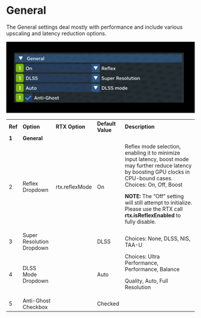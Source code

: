 # General

The General settings deal mostly with performance and include various upscaling and latency reduction options.


![General](../data/images/rtxremix_031.png)


<table>
  <tr>
   <td><strong>Ref</strong>
   </td>
   <td><strong>Option</strong>
   </td>
   <td><strong>RTX Option</strong>
   </td>
   <td><strong>Default Value</strong>
   </td>
   <td><strong>Description</strong>
   </td>
  </tr>
  <tr>
   <td><strong>1</strong>
   </td>
   <td colspan="3" ><strong>General</strong>
   </td>
   <td><!--- Needs Description --->
   </td>
  </tr>
  <tr>
   <td>2
   </td>
   <td>Reflex Dropdown
   </td>
   <td>rtx.reflexMode
   </td>
   <td>On
   </td>
   <td>Reflex mode selection, enabling it to minimize input latency, boost mode may further reduce latency by boosting GPU clocks in CPU-bound cases.  Choices: On, Off, Boost
<p>
<strong>NOTE:</strong> The “Off” setting will still attempt to initialize.  Please use the RTX call <strong>rtx.isReflexEnabled</strong> to fully disable.
   </td>
  </tr>
  <tr>
   <td>3
   </td>
   <td>Super Resolution Dropdown
   </td>
   <td><!--- Needs Description --->
   </td>
   <td>DLSS
   </td>
   <td>Choices: None, DLSS, NIS, TAA-U
   </td>
  </tr>
  <tr>
   <td>4
   </td>
   <td>DLSS Mode Dropdown
   </td>
   <td><!--- Needs Description --->
   </td>
   <td>Auto
   </td>
   <td>Choices: Ultra Performance, Performance, Balance
<p>
Quality, Auto, Full Resolution
   </td>
  </tr>
  <tr>
   <td>5
   </td>
   <td>Anti-Ghost Checkbox
   </td>
   <td><!--- Needs Description --->
   </td>
   <td>Checked
   </td>
   <td><!--- Needs Description --->
   </td>
  </tr>
</table>
